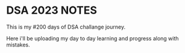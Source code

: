 
# DSA 2023 NOTES

This is my #200 days of DSA challange journey.

Here i'll be uploading my day to day learning and progress along with mistakes.



